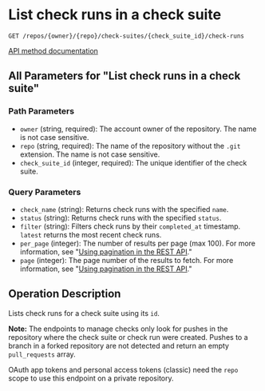 # List check runs in a check suite

`GET /repos/{owner}/{repo}/check-suites/{check_suite_id}/check-runs`

[API method documentation](https://docs.github.com/rest/checks/runs#list-check-runs-in-a-check-suite)

## All Parameters for "List check runs in a check suite"

### Path Parameters

- `owner` (string, required): The account owner of the repository. The name is not case sensitive.
- `repo` (string, required): The name of the repository without the `.git` extension. The name is not case sensitive.
- `check_suite_id` (integer, required): The unique identifier of the check suite.
### Query Parameters

- `check_name` (string): Returns check runs with the specified `name`.
- `status` (string): Returns check runs with the specified `status`.
- `filter` (string): Filters check runs by their `completed_at` timestamp. `latest` returns the most recent check runs.
- `per_page` (integer): The number of results per page (max 100). For more information, see "[Using pagination in the REST API](https://docs.github.com/rest/using-the-rest-api/using-pagination-in-the-rest-api)."
- `page` (integer): The page number of the results to fetch. For more information, see "[Using pagination in the REST API](https://docs.github.com/rest/using-the-rest-api/using-pagination-in-the-rest-api)."

## Operation Description

Lists check runs for a check suite using its `id`.

**Note:** The endpoints to manage checks only look for pushes in the repository where the check suite or check run were created. Pushes to a branch in a forked repository are not detected and return an empty `pull_requests` array.

OAuth app tokens and personal access tokens (classic) need the `repo` scope to use this endpoint on a private repository.
